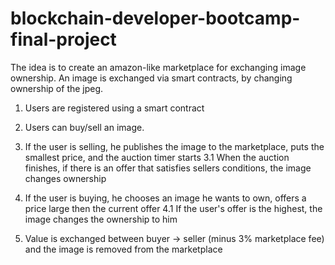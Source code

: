 # blockchain-developer-bootcamp-final-project
The idea is to create an amazon-like marketplace for exchanging image ownership.
An image is exchanged via smart contracts, by changing ownership of the jpeg.

1. Users are registered using a smart contract
2. Users can buy/sell an image.

3. If the user is selling, he publishes the image to the marketplace, puts the smallest price, and the auction timer starts
3.1 When the auction finishes, if there is an offer that satisfies sellers conditions, the image changes ownership

4. If the user is buying, he chooses an image he wants to own, offers a price large then the current offer
4.1 If the user's offer is the highest, the image changes the ownership to him

5. Value is exchanged between buyer -> seller (minus 3% marketplace fee) and the image is removed from the marketplace
